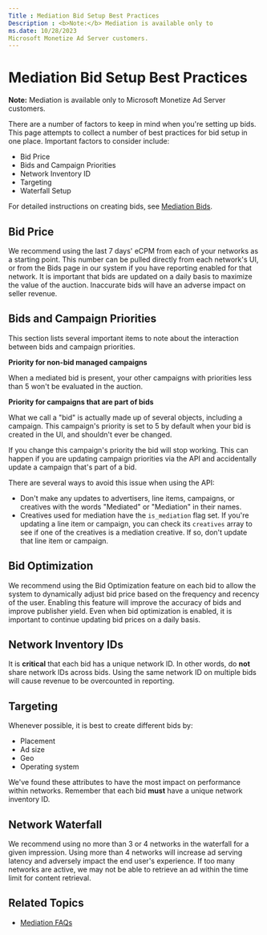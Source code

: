 ```yaml
---
Title : Mediation Bid Setup Best Practices
Description : <b>Note:</b> Mediation is available only to
ms.date: 10/28/2023
Microsoft Monetize Ad Server customers.
---
```



# Mediation Bid Setup Best Practices





<b>Note:</b> Mediation is available only to
Microsoft Monetize Ad Server customers.





There are a number of factors to keep in mind when you're setting up
bids. This page attempts to collect a number of best practices for bid
setup in one place. Important factors to consider include:

- Bid Price
- Bids and Campaign Priorities
- Network Inventory ID
- Targeting
- Waterfall Setup



For detailed instructions on creating bids, see
<a href="mediation-bids.md" class="xref">Mediation Bids</a>.

>

## Bid Price

We recommend using the last 7 days' eCPM from each of your networks as a
starting point. This number can be pulled directly from each network's
UI, or from the Bids page in our
system if you have reporting enabled for that network. It is important
that bids are updated on a daily basis to maximize the value of the
auction. Inaccurate bids will have an adverse impact on seller revenue.



>

## Bids and Campaign Priorities

This section lists several important items to note about the interaction
between bids and campaign priorities.

**Priority for non-bid managed campaigns**

When a mediated bid is present, your other campaigns with priorities
less than 5 won't be evaluated in the auction.

**Priority for campaigns that are part of bids**

What we call a "bid" is actually made up of several objects, including a
campaign. This campaign's priority is set to 5 by default when your bid
is created in the UI, and shouldn't ever be changed.

If you change this campaign's priority the bid will stop working. This
can happen if you are updating campaign priorities via the API and
accidentally update a campaign that's part of a bid.



There are several ways to avoid this issue when using the API:

- Don't make any updates to advertisers, line items, campaigns, or
  creatives with the words "Mediated" or "Mediation" in their names.
- Creatives used for mediation have the `is_mediation` flag set. If
  you're updating a line item or campaign, you can check its `creatives`
  array to see if one of the creatives is a mediation creative. If so,
  don't update that line item or campaign.





>

## Bid Optimization

We recommend using the Bid
Optimization feature on each bid to allow the system to
dynamically adjust bid price based on the frequency and recency of the
user. Enabling this feature will improve the accuracy of bids and
improve publisher yield. Even when bid optimization is enabled, it is
important to continue updating bid prices on a daily basis.



>

## Network Inventory IDs

It is **critical** that each bid has a unique network ID. In other
words, do **not** share network IDs across bids. Using the same network
ID on multiple bids will cause revenue to be overcounted in reporting.



>

## Targeting



Whenever possible, it is best to create different bids by:

- Placement
- Ad size
- Geo
- Operating system



We've found these attributes to have the most impact on performance
within networks. Remember that each bid **must** have a unique network
inventory ID.



>

## Network Waterfall

We recommend using no more than 3 or 4 networks in the waterfall for a
given impression. Using more than 4 networks will increase ad serving
latency and adversely impact the end user's experience. If too many
networks are active, we may not be able to retrieve an ad within the
time limit for content retrieval.



>

## Related Topics



- <a href="mediation-faqs.md" class="xref">Mediation FAQs</a>








